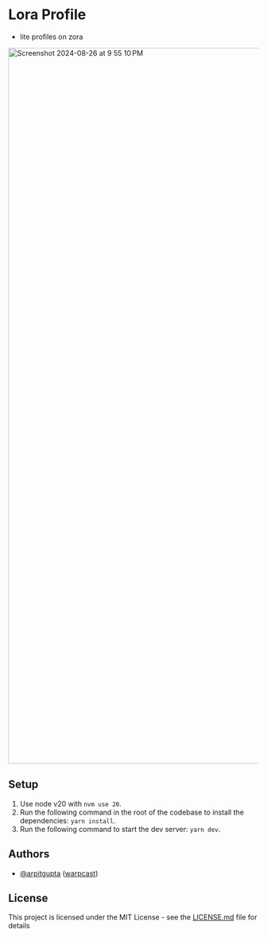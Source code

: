 # Lora Profile

- lite profiles on zora
<img width="1440" alt="Screenshot 2024-08-26 at 9 55 10 PM" src="https://github.com/user-attachments/assets/7033fa1c-14a4-4c97-beeb-343bc0e15d14">

## Setup

1. Use node v20 with `nvm use 20`.
2. Run the following command in the root of the codebase to install the dependencies: `yarn install`.
3. Run the following command to start the dev server: `yarn dev`.

## Authors

- [@arpitgupta](https://github.com/arpitgupta1214) ([warpcast](https://warpcast.com/arpitgupta/))

## License

This project is licensed under the MIT License - see the [LICENSE.md](LICENSE.md) file for details
